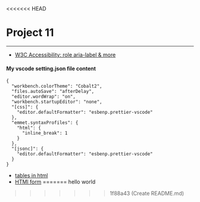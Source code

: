 <<<<<<< HEAD
# Project 11
---
- [W3C Accessibility: role aria-label & more](https://codepen.io/behshad/pen/rNPMKgK)

#### My vscode setting.json file content

```
{
  "workbench.colorTheme": "Cobalt2",
  "files.autoSave": "afterDelay",
  "editor.wordWrap": "on",
  "workbench.startupEditor": "none",
  "[css]": {
    "editor.defaultFormatter": "esbenp.prettier-vscode"
  },
  "emmet.syntaxProfiles": {
    "html": {
      "inline_break": 1
    }
  },
  "[jsonc]": {
    "editor.defaultFormatter": "esbenp.prettier-vscode"
  }
}
```

- [tables in html](https://codepen.io/behshad/pen/LYGgNPg)
- [HTMl form](https://codepen.io/behshad/pen/wRjrva)
=======
hello world
>>>>>>> 1f88a43 (Create README.md)
